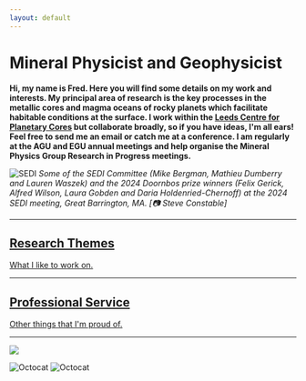 ```yaml
---
layout: default
---
```


# Mineral Physicist and Geophysicist

**Hi, my name is Fred. Here you will find some details on my work and interests. My principal area of research is the key processes in the metallic cores and magma oceans of rocky planets which facilitate habitable conditions at the surface. I work within the  <a href="https://planetarycores.leeds.ac.uk/">  Leeds Centre for Planetary Cores</a> but collaborate broadly, so if you have ideas, I'm all ears! Feel free to send me an email or catch me at a conference. I am regularly at the AGU and EGU annual meetings and help organise the Mineral Physics Group Research in Progress meetings.**

![SEDI](https://fwilson93.github.io/Portfolio/assets/img/SEDI_Doornbos.JPG)
_Some of the SEDI Committee (Mike Bergman, Mathieu Dumberry and Lauren Waszek) and the 2024 Doornbos prize winners (Felix Gerick, Alfred Wilson, Laura Gobden and Daria Holdenried-Chernoff) at the 2024 SEDI meeting, Great Barrington, MA. [📷 Steve Constable]_
* * *
## [Research Themes](./research-themes.html)
[What I like to work on.](./research-themes.html)
* * *
## [Professional Service](./professional-service.html)
[Other things that I'm proud of.](./professional-service.html)
* * *

[<img src="https://github.githubassets.com/images/icons/emoji/octocat.png">](https://scholar.google.co.uk/citations?user=LJfyFXYAAAAJ&hl=en&oi=ao)


![Octocat](https://github.githubassets.com/images/icons/emoji/octocat.png) ![Octocat](https://github.githubassets.com/images/icons/emoji/octocat.png)
